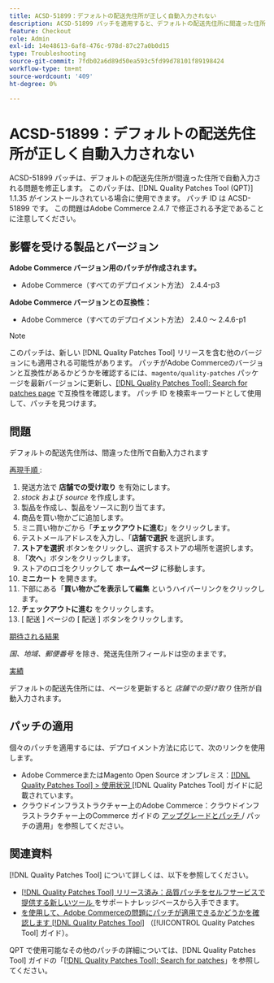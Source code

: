 ```yaml
---
title: ACSD-51899：デフォルトの配送先住所が正しく自動入力されない
description: ACSD-51899 パッチを適用すると、デフォルトの配送先住所に間違った住所が自動入力されるAdobe Commerceの問題を修正できます。
feature: Checkout
role: Admin
exl-id: 14e48613-6af8-476c-978d-87c27a0b0d15
type: Troubleshooting
source-git-commit: 7fdb02a6d89d50ea593c5fd99d78101f89198424
workflow-type: tm+mt
source-wordcount: '409'
ht-degree: 0%

---
```


# ACSD-51899：デフォルトの配送先住所が正しく自動入力されない

ACSD-51899 パッチは、デフォルトの配送先住所が間違った住所で自動入力される問題を修正します。 このパッチは、[!DNL Quality Patches Tool (QPT)] 1.1.35 がインストールされている場合に使用できます。 パッチ ID は ACSD-51899 です。 この問題はAdobe Commerce 2.4.7 で修正される予定であることに注意してください。

## 影響を受ける製品とバージョン

**Adobe Commerce バージョン用のパッチが作成されます。**

* Adobe Commerce（すべてのデプロイメント方法） 2.4.4-p3

**Adobe Commerce バージョンとの互換性：**

* Adobe Commerce（すべてのデプロイメント方法） 2.4.0 ～ 2.4.6-p1

>[!NOTE]
>
>このパッチは、新しい [!DNL Quality Patches Tool] リリースを含む他のバージョンにも適用される可能性があります。 パッチがAdobe Commerceのバージョンと互換性があるかどうかを確認するには、`magento/quality-patches` パッケージを最新バージョンに更新し、[[!DNL Quality Patches Tool]: Search for patches page](https://experienceleague.adobe.com/tools/commerce-quality-patches/index.html?lang=ja) で互換性を確認します。 パッチ ID を検索キーワードとして使用して、パッチを見つけます。

## 問題

デフォルトの配送先住所は、間違った住所で自動入力されます

<u> 再現手順 </u>:

1. 発送方法で **店舗での受け取り** を有効にします。
1. *stock* および *source* を作成します。
1. 製品を作成し、製品をソースに割り当てます。
1. 商品を買い物かごに追加します。
1. ミニ買い物かごから「**チェックアウトに進む**」をクリックします。
1. テストメールアドレスを入力し、「**店舗で選択** を選択します。
1. **ストアを選択** ボタンをクリックし、選択するストアの場所を選択します。
1. 「**次へ**」ボタンをクリックします。
1. ストアのロゴをクリックして **ホームページ** に移動します。
1. **ミニカート** を開きます。
1. 下部にある「**買い物かごを表示して編集** というハイパーリンクをクリックします。
1. **チェックアウトに進む** をクリックします。
1. [ 配送 ] ページの [ 配送 ] ボタンをクリックします。

<u> 期待される結果 </u>

*国、地域、郵便番号* を除き、発送先住所フィールドは空のままです。

<u> 実績 </u>

デフォルトの配送先住所には、ページを更新すると *店舗での受け取り* 住所が自動入力されます。

## パッチの適用

個々のパッチを適用するには、デプロイメント方法に応じて、次のリンクを使用します。

* Adobe CommerceまたはMagento Open Source オンプレミス：[[!DNL Quality Patches Tool] > 使用状況 ](/help/tools/quality-patches-tool/usage.md) [!DNL Quality Patches Tool] ガイドに記載されています。
* クラウドインフラストラクチャー上のAdobe Commerce：クラウドインフラストラクチャー上のCommerce ガイドの [ アップグレードとパッチ ](https://experienceleague.adobe.com/docs/commerce-cloud-service/user-guide/develop/upgrade/apply-patches.html?lang=ja)/ パッチの適用」を参照してください。

## 関連資料

[!DNL Quality Patches Tool] について詳しくは、以下を参照してください。

* [[!DNL Quality Patches Tool]  リリース済み：品質パッチをセルフサービスで提供する新しいツール ](https://experienceleague.adobe.com/ja/docs/commerce-operations/tools/quality-patches-tool/quality-patches-tool-to-self-serve-quality-patches) をサポートナレッジベースから入手できます。
* [ を使用して、Adobe Commerceの問題にパッチが適用できるかどうかを確認します  [!DNL Quality Patches Tool]](/help/tools/quality-patches-tool/patches-available-in-qpt/check-patch-for-magento-issue-with-magento-quality-patches.md) （[!UICONTROL Quality Patches Tool] ガイド）。


QPT で使用可能なその他のパッチの詳細については、[!DNL Quality Patches Tool] ガイドの「[[!DNL Quality Patches Tool]: Search for patches](https://experienceleague.adobe.com/tools/commerce-quality-patches/index.html?lang=ja)」を参照してください。
